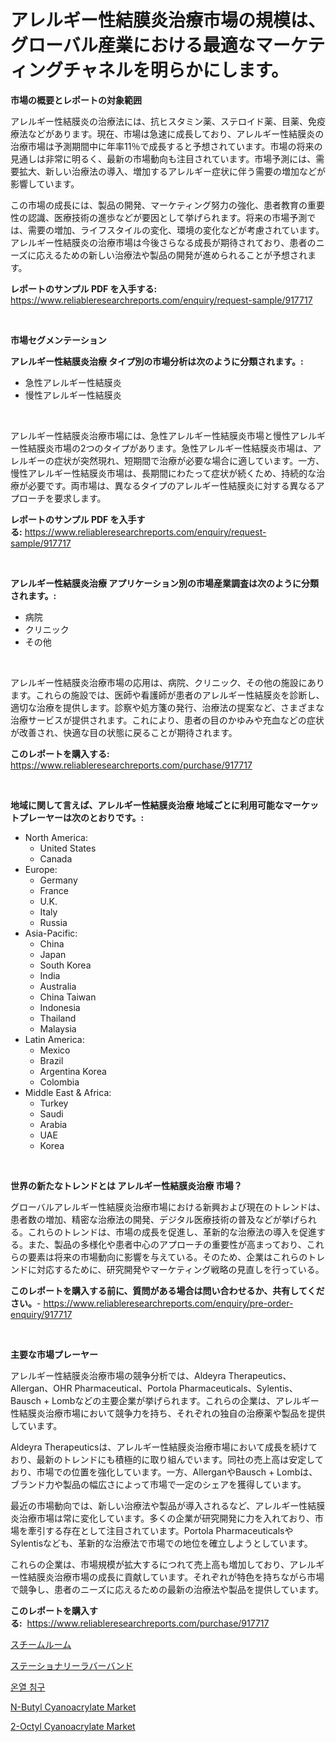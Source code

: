 <p><h1>アレルギー性結膜炎治療市場の規模は、グローバル産業における最適なマーケティングチャネルを明らかにします。</h1></p><p><strong>市場の概要とレポートの対象範囲</strong></p>
<p><p>アレルギー性結膜炎の治療法には、抗ヒスタミン薬、ステロイド薬、目薬、免疫療法などがあります。現在、市場は急速に成長しており、アレルギー性結膜炎の治療市場は予測期間中に年率11％で成長すると予想されています。市場の将来の見通しは非常に明るく、最新の市場動向も注目されています。市場予測には、需要拡大、新しい治療法の導入、増加するアレルギー症状に伴う需要の増加などが影響しています。</p><p>この市場の成長には、製品の開発、マーケティング努力の強化、患者教育の重要性の認識、医療技術の進歩などが要因として挙げられます。将来の市場予測では、需要の増加、ライフスタイルの変化、環境の変化などが考慮されています。アレルギー性結膜炎の治療市場は今後さらなる成長が期待されており、患者のニーズに応えるための新しい治療法や製品の開発が進められることが予想されます。</p></p>
<p><strong>レポートのサンプル PDF を入手する:</strong> <a href="https://www.reliableresearchreports.com/enquiry/request-sample/917717">https://www.reliableresearchreports.com/enquiry/request-sample/917717</a></p>
<p>&nbsp;</p>
<p><strong>市場セグメンテーション</strong></p>
<p><strong>アレルギー性結膜炎治療 タイプ別の市場分析は次のように分類されます。:</strong></p>
<p><ul><li>急性アレルギー性結膜炎</li><li>慢性アレルギー性結膜炎</li></ul></p>
<p>&nbsp;</p>
<p><p>アレルギー性結膜炎治療市場には、急性アレルギー性結膜炎市場と慢性アレルギー性結膜炎市場の2つのタイプがあります。急性アレルギー性結膜炎市場は、アレルギーの症状が突然現れ、短期間で治療が必要な場合に適しています。一方、慢性アレルギー性結膜炎市場は、長期間にわたって症状が続くため、持続的な治療が必要です。両市場は、異なるタイプのアレルギー性結膜炎に対する異なるアプローチを要求します。</p></p>
<p><strong>レポートのサンプル PDF を入手する:</strong>&nbsp;<a href="https://www.reliableresearchreports.com/enquiry/request-sample/917717">https://www.reliableresearchreports.com/enquiry/request-sample/917717</a></p>
<p>&nbsp;</p>
<p><strong> アレルギー性結膜炎治療 アプリケーション別の市場産業調査は次のように分類されます。:</strong></p>
<p><ul><li>病院</li><li>クリニック</li><li>その他</li></ul></p>
<p>&nbsp;</p>
<p><p>アレルギー性結膜炎治療市場の応用は、病院、クリニック、その他の施設にあります。これらの施設では、医師や看護師が患者のアレルギー性結膜炎を診断し、適切な治療を提供します。診察や処方箋の発行、治療法の提案など、さまざまな治療サービスが提供されます。これにより、患者の目のかゆみや充血などの症状が改善され、快適な目の状態に戻ることが期待されます。</p></p>
<p><strong>このレポートを購入する:</strong>&nbsp; <a href="https://www.reliableresearchreports.com/purchase/917717">https://www.reliableresearchreports.com/purchase/917717</a></p>
<p>&nbsp;</p>
<p><strong>地域に関して言えば、アレルギー性結膜炎治療 地域ごとに利用可能なマーケットプレーヤーは次のとおりです。:</strong></p>
<p><ul>
    <li>
        North America:
        <ul>
            <li>United States</li>
            <li>Canada</li>
        </ul>
    </li>
    <li>
        Europe:
        <ul>
            <li>Germany</li>
            <li>France</li>
            <li>U.K.</li>
            <li>Italy</li>
            <li>Russia</li>
        </ul>
    </li>
    <li>
        Asia-Pacific:
        <ul>
            <li>China</li>
            <li>Japan</li>
            <li>South Korea</li>
            <li>India</li>
            <li>Australia</li>
            <li>China Taiwan</li>
            <li>Indonesia</li>
            <li>Thailand</li>
            <li>Malaysia</li>
        </ul>
    </li>
    <li>
        Latin America:
        <ul>
            <li>Mexico</li>
            <li>Brazil</li>
            <li>Argentina Korea</li>
            <li>Colombia</li>
        </ul>
    </li>
    <li>
        Middle East & Africa:
        <ul>
            <li>Turkey</li>
            <li>Saudi</li>
            <li>Arabia</li>
            <li>UAE</li>
            <li>Korea</li>
        </ul>
    </li>
    </ul></p>
<p>&nbsp;</p>
<p><strong>世界の新たなトレンドとは アレルギー性結膜炎治療 市場？</strong></p>
<p><p>グローバルアレルギー性結膜炎治療市場における新興および現在のトレンドは、患者数の増加、精密な治療法の開発、デジタル医療技術の普及などが挙げられる。これらのトレンドは、市場の成長を促進し、革新的な治療法の導入を促進する。また、製品の多様化や患者中心のアプローチの重要性が高まっており、これらの要素は将来の市場動向に影響を与えている。そのため、企業はこれらのトレンドに対応するために、研究開発やマーケティング戦略の見直しを行っている。</p></p>
<p><strong>このレポートを購入する前に、質問がある場合は問い合わせるか、共有してください。</strong>- <a href="https://www.reliableresearchreports.com/enquiry/pre-order-enquiry/917717">https://www.reliableresearchreports.com/enquiry/pre-order-enquiry/917717</a></p>
<p>&nbsp;</p>
<p><strong>主要な市場プレーヤー</strong></p>
<p><p>アレルギー性結膜炎治療市場の競争分析では、Aldeyra Therapeutics、Allergan、OHR Pharmaceutical、Portola Pharmaceuticals、Sylentis、Bausch + Lombなどの主要企業が挙げられます。これらの企業は、アレルギー性結膜炎治療市場において競争力を持ち、それぞれの独自の治療薬や製品を提供しています。</p><p>Aldeyra Therapeuticsは、アレルギー性結膜炎治療市場において成長を続けており、最新のトレンドにも積極的に取り組んでいます。同社の売上高は安定しており、市場での位置を強化しています。一方、AllerganやBausch + Lombは、ブランド力や製品の幅広さによって市場で一定のシェアを獲得しています。</p><p>最近の市場動向では、新しい治療法や製品が導入されるなど、アレルギー性結膜炎治療市場は常に変化しています。多くの企業が研究開発に力を入れており、市場を牽引する存在として注目されています。Portola PharmaceuticalsやSylentisなども、革新的な治療法で市場での地位を確立しようとしています。</p><p>これらの企業は、市場規模が拡大するにつれて売上高も増加しており、アレルギー性結膜炎治療市場の成長に貢献しています。それぞれが特色を持ちながら市場で競争し、患者のニーズに応えるための最新の治療法や製品を提供しています。</p></p>
<p><strong>このレポートを購入する:</strong>&nbsp;&nbsp;<a href="https://www.reliableresearchreports.com/purchase/917717">https://www.reliableresearchreports.com/purchase/917717</a></p>
<p><p><a href="https://medium.com/@ozar19732009/%E3%82%B9%E3%83%81%E3%83%BC%E3%83%A0%E3%83%AB%E3%83%BC%E3%83%A0%E5%B8%82%E5%A0%B4%E5%B1%95%E6%9C%9B-%E6%A5%AD%E7%95%8C%E6%A6%82%E8%A6%81%E3%81%A8%E4%BA%88%E6%B8%AC-2024%E5%B9%B4%E3%81%8B%E3%82%892031%E5%B9%B4-feb9a5816c67">スチームルーム</a></p><p><a href="https://medium.com/@briaabshire64/%E6%96%87%E5%85%B7%E7%94%A8%E3%82%B4%E3%83%A0%E3%83%90%E3%83%B3%E3%83%89%E5%B8%82%E5%A0%B4%E3%83%AC%E3%83%9D%E3%83%BC%E3%83%88%E3%81%AF-%E3%81%93%E3%81%AE%E5%B8%82%E5%A0%B4%E3%81%AE%E6%9C%80%E6%96%B0%E3%81%AE%E3%83%88%E3%83%AC%E3%83%B3%E3%83%89%E3%81%A8%E6%88%90%E9%95%B7%E6%A9%9F%E4%BC%9A%E3%82%92%E6%98%8E%E3%82%89%E3%81%8B%E3%81%AB%E3%81%97%E3%81%BE%E3%81%99-aa0699fb820a">ステーショナリーラバーバンド</a></p><p><a href="https://medium.com/@alonsoolds3wq1d81czn8rbol/%EA%B0%80%EC%97%B4-%EC%9D%B4%EB%B6%88-%EC%8B%9C%EC%9E%A5-%EC%A7%80%ED%91%9C-%ED%95%B4%EB%8F%85-%EC%8B%9C%EC%9E%A5-%EC%A0%90%EC%9C%A0%EC%9C%A8-%ED%8A%B8%EB%A0%8C%EB%93%9C-%EB%B0%8F-%EC%84%B1%EC%9E%A5-%ED%8C%A8%ED%84%B4-59563658546e">온열 침구</a></p><p><a href="https://poised-avenue-46d.notion.site/N-Butyl-Cyanoacrylate-Market-Provides-Detailed-Segmentation-of-this-Market-based-on-Type-Applicatio-823e4446954045a4b52b5e5365b69f3b">N-Butyl Cyanoacrylate Market</a></p><p><a href="https://unruly-ladybug-44b.notion.site/Decoding-the-2-Octyl-Cyanoacrylate-Market-A-Deep-Dive-into-the-Latest-Market-Trends-Market-Segment-b43dbec52dad4fe0a174e509b4000b5e">2-Octyl Cyanoacrylate Market</a></p></p>